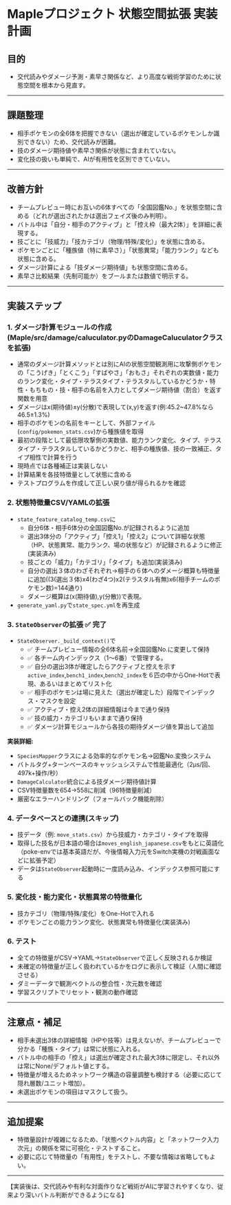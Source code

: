 # Mapleプロジェクト 状態空間拡張 実装計画

## 目的
- 交代読みやダメージ予測・素早さ関係など、より高度な戦術学習のために状態空間を根本から見直す。

---

## 課題整理
- 相手ポケモンの全6体を把握できない（選出が確定しているポケモンしか識別できない）ため、交代読みが困難。
- 技のダメージ期待値や素早さ関係が状態に含まれていない。
- 変化技の扱いも単純で、AIが有用性を区別できていない。


---

## 改善方針

- チームプレビュー時にお互いの6体すべての「全国図鑑No.」を状態空間に含める（どれが選出されたかは選出フェイズ後のみ判明）。
- バトル中は「自分・相手のアクティブ」と「控え枠（最大2体）」を詳細に表現する。
- 技ごとに「技威力」「技カテゴリ（物理/特殊/変化）」を状態に含める。
- ポケモンごとに「種族値（特に素早さ）」「状態異常」「能力ランク」なども状態に含める。
- ダメージ計算による「技ダメージ期待値」も状態空間に含める。
- 素早さ比較結果（先制可能か）をブールまたは数値で明示する。

---

## 実装ステップ

### 1. ダメージ計算モジュールの作成(Maple/src/damage/caluculator.pyのDamageCaluculatorクラスを拡張)
- 通常のダメージ計算メソッドとは別にAIの状態空間観測用に攻撃側ポケモンの「こうげき」「とくこう」「すばやさ」「おもさ」それぞれの実数値・能力のランク変化・タイプ・テラスタイプ・テラスタルしているかどうか・特性・もちもの・技・相手の名前を入力としてダメージ期待値（割合）を返す関数を用意
- ダメージはx(期待値)±y(分散)で表現して(x,y)を返す(例:45.2~47.8%なら46.5±1.3%)
- 相手のポケモンの名前をキーとして、外部ファイル(`config/pokemon_stats.csv`)から種族値を取得
- 最初の段階として最低限攻撃側の実数値、能力ランク変化、タイプ、テラスタイプ・テラスタルしているかどうかと、相手の種族値、技の一致補正、タイプ相性で計算を行う
- 現時点では各種補正は実装しない
- 計算結果を各技特徴量として状態に含める
- テストプログラムを作成して正しい戻り値が得られるかを確認


### 2. 状態特徴量CSV/YAMLの拡張
- `state_feature_catalog_temp.csv`に
  - 自分6体・相手6体分の全国図鑑No.が記録されるように追加
  - 選出3体分の「アクティブ」「控え1」「控え2」について詳細な状態（HP、状態異常、能力ランク、場の状態など）が記録されるように修正(実装済み)
  - 技ごとの「威力」「カテゴリ」「タイプ」も追加(実装済み)
  - 自分の選出３体のわざそれぞれ->相手の６体へのダメージ概算も特徴量に追加((3(選出３体)x4(わざ4つ)x2(テラスタル有無)x6(相手チームのポケモン数)=144通り)
  - ダメージ概算は(x(期待値),y(分散))で表現。
- `generate_yaml.py`で`state_spec.yml`を再生成

### 3. `StateObserver`の拡張 ✅ **完了**
- `StateObserver._build_context()`で
  - ✅ チームプレビュー情報の全6体名前→全国図鑑No.に変更して保持
  - ✅ 各チーム内インデックス（1〜6番）で管理する。
  - ✅ 自分の選出3体が確定したらアクティブと控えを示す`active_index`,`bench1_index`,`bench2_index`を６匹の中からOne-Hotで表現、あるいはまとめてリスト化
  - ✅ 相手のポケモンは場に見えた（選出が確定した）段階でインデックス・マスクを設定
  - ✅ アクティブ・控え2体の詳細情報は今まで通り保持
  - ✅ 技の威力・カテゴリもいままで通り保持
  - ✅ ダメージ計算モジュールから各技の期待ダメージ値を算出して追加

**実装詳細:**
- `SpeciesMapper`クラスによる効率的なポケモン名→図鑑No.変換システム
- バトルタグ+ターンベースのキャッシュシステムで性能最適化（2μs/回、497k+操作/秒）
- `DamageCalculator`統合による技ダメージ期待値計算
- CSV特徴量数を654→558に削減（96特徴量削減）
- 厳密なエラーハンドリング（フォールバック機能削除）


### 4. データベースとの連携(スキップ)
- 技データ（例: `move_stats.csv`）から技威力・カテゴリ・タイプを取得
- 取得した技名が日本語の場合は`moves_english_japanese.csv`をもとに英語化（poke-envでは基本英語だが、今後情報入力元をSwitch実機の対戦画面などに拡張予定）
- データは`StateObserver`起動時に一度読み込み、インデックス参照可能にする

### 5. 変化技・能力変化・状態異常の特徴量化
- 技カテゴリ（物理/特殊/変化）をOne-Hotで入れる
- ポケモンごとの能力ランク変化、状態異常も特徴量化(実装済み)


### 6. テスト
- 全ての特徴量がCSV→YAML→`StateObserver`で正しく反映されるか検証
- 未確定の特徴量が正しく扱われているかをログに表示して検証（人間に確認させる）
- ダミーデータで観測ベクトルの整合性・次元数を確認
- 学習スクリプトでリセット・観測の動作確認

---

## 注意点・補足

- 相手未選出3体の詳細情報（HPや技等）は見えないが、チームプレビューで分かる「種族・タイプ」は常に状態に入れる。
- バトル中の相手の「控え」は選出が確定された最大3体に限定し、それ以外は常にNone/デフォルト値とする。
- 特徴量が増えるためネットワーク構造の容量調整も検討する（必要に応じて隠れ層数/ユニット増加）。
- 未選出ポケモンの項目はマスクして扱う。

---

## 追加提案

- 特徴量設計が複雑になるため、「状態ベクトル内容」と「ネットワーク入力次元」の関係を常に可視化・テストすること。
- 必要に応じて特徴量の「有用性」をテストし、不要な情報は省略してもよい。

---

【実装後は、交代読みや有利な対面作りなど戦術がAIに学習されやすくなり、従来より深いバトル判断ができるようになる】
